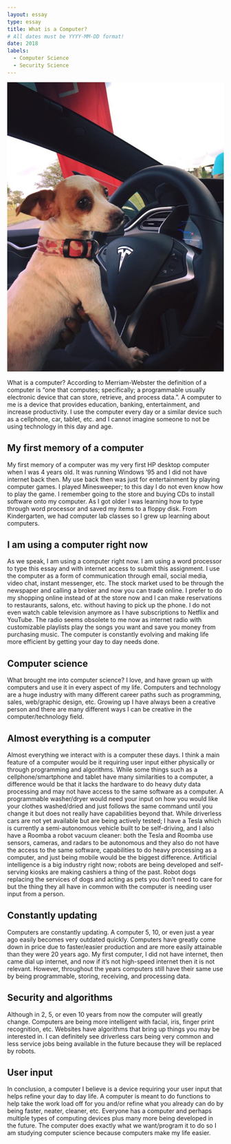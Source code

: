 ```yaml
---
layout: essay
type: essay
title: What is a Computer?
# All dates must be YYYY-MM-DD format!
date: 2018
labels:
  - Computer Science
  - Security Science
---
```


<img class="ui medium left floated image" src="https://raw.githubusercontent.com/audreyford/audreyford.github.io/master/images/tesla.jpg">

What is a computer?  According to Merriam-Webster the definition of a computer is “one that computes; specifically; a programmable usually electronic device that can store, retrieve, and process data.”.  A computer to me is a device that provides education, banking, entertainment, and increase productivity.  I use the computer every day or a similar device such as a cellphone, car, tablet, etc. and I cannot imagine someone to not be using technology in this day and age.

## My first memory of a computer

My first memory of a computer was my very first HP desktop computer when I was 4 years old.  It was running Windows ’95 and I did not have internet back then.  My use back then was just for entertainment by playing computer games.  I played Minesweeper; to this day I do not even know how to play the game.  I remember going to the store and buying CDs to install software onto my computer.  As I got older I was learning how to type through word processor and saved my items to a floppy disk.  From Kindergarten, we had computer lab classes so I grew up learning about computers.

## I am using a computer right now

As we speak, I am using a computer right now.  I am using a word processor to type this essay and with internet access to submit this assignment.  I use the computer as a form of communication through email, social media, video chat, instant messenger, etc.  The stock market used to be through the newspaper and calling a broker and now you can trade online.  I prefer to do my shopping online instead of at the store now and I can make reservations to restaurants, salons, etc. without having to pick up the phone.  I do not even watch cable television anymore as I have subscriptions to Netflix and YouTube.  The radio seems obsolete to me now as internet radio with customizable playlists play the songs you want and save you money from purchasing music.  The computer is constantly evolving and making life more efficient by getting your day to day needs done.

## Computer science

What brought me into computer science?  I love, and have grown up with computers and use it in every aspect of my life.  Computers and technology are a huge industry with many different career paths such as programming, sales, web/graphic design, etc. Growing up I have always been a creative person and there are many different ways I can be creative in the computer/technology field.  

## Almost everything is a computer

Almost everything we interact with is a computer these days.  I think a main feature of a computer would be it requiring user input either physically or through programming and algorithms.  While some things such as a cellphone/smartphone and tablet have many similarities to a computer, a difference would be that it lacks the hardware to do heavy duty data processing and may not have access to the same software as a computer.  A programmable washer/dryer would need your input on how you would like your clothes washed/dried and just follows the same command until you change it but does not really have capabilities beyond that.  While driverless cars are not yet available but are being actively tested; I have a Tesla which is currently a semi-autonomous vehicle built to be self-driving, and I also have a Roomba a robot vacuum cleaner: both the Tesla and Roomba use sensors, cameras, and radars to be autonomous and they also do not have the access to the same software, capabilities to do heavy processing as a computer, and just being mobile would be the biggest difference.  Artificial intelligence is a big industry right now; robots are being developed and self-serving kiosks are making cashiers a thing of the past.  Robot dogs replacing the services of dogs and acting as pets you don’t need to care for but the thing they all have in common with the computer is needing user input from a person.

## Constantly updating

Computers are constantly updating.  A computer 5, 10, or even just a year ago easily becomes very outdated quickly.  Computers have greatly come down in price due to faster/easier production and are more easily attainable than they were 20 years ago.  My first computer, I did not have internet, then came dial up internet, and now if it’s not high-speed internet then it is not relevant.  However, throughout the years computers still have their same use by being programmable, storing, receiving, and processing data.

## Security and algorithms

Although in 2, 5, or even 10 years from now the computer will greatly change.  Computers are being more intelligent with facial, iris, finger print recognition, etc.  Websites have algorithms that bring up things you may be interested in.  I can definitely see driverless cars being very common and less service jobs being available in the future because they will be replaced by robots.

## User input

In conclusion, a computer I believe is a device requiring your user input that helps refine your day to day life.  A computer is meant to do functions to help take the work load off for you and/or refine what you already can do by being faster, neater, cleaner, etc.  Everyone has a computer and perhaps multiple types of computing devices plus many more being developed in the future.  The computer does exactly what we want/program it to do so I am studying computer science because computers make my life easier.
